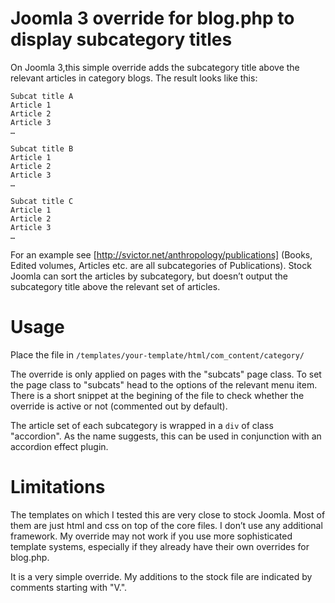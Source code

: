 # Joomla 3 override for blog.php to display subcategory titles
On Joomla 3,this simple override adds the subcategory title above the relevant articles in category blogs. The result looks like this:

````
Subcat title A
Article 1
Article 2
Article 3
…

Subcat title B
Article 1
Article 2
Article 3
…

Subcat title C
Article 1
Article 2
Article 3
…
````

For an example see [http://svictor.net/anthropology/publications] (Books, Edited volumes, Articles etc. are all subcategories of Publications). Stock Joomla can sort the articles by subcategory, but doesn’t output the subcategory title above the relevant set of articles. 

# Usage
Place the file in `/templates/your-template/html/com_content/category/`

The override is only applied on pages with the "subcats" page class. To set the page class to "subcats" head to the options of the relevant menu item. 
There is a short snippet at the begining of the file to check whether the override is active or not (commented out by default). 

The article set of each subcategory is wrapped in a `div` of class "accordion". As the name suggests, this can be used in conjunction with an accordion effect plugin.

# Limitations
The templates on which I tested this are very close to stock Joomla. Most of them are just html and css on top of the core files. I don’t use any additional framework. My override may not work if you use more sophisticated template systems, especially if they already have their own overrides for blog.php.

It is a very simple override. My additions to the stock file are indicated by comments starting with "V.".
